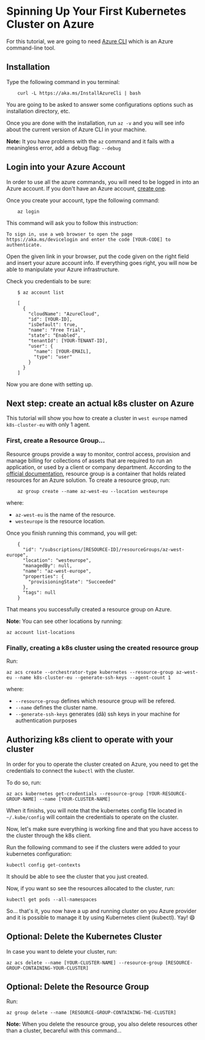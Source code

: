 # Spinning Up Your First Kubernetes Cluster on Azure

For this tutorial, we are going to need [Azure CLI](https://github.com/Azure/azure-cli/) which is an Azure command-line tool. 

## Installation

Type the following command in you terminal:

        curl -L https://aka.ms/InstallAzureCli | bash

You are going to be asked to answer some configurations options such as installation directory, etc.

Once you are done with the installation, run ```az -v``` and you will see info about the current version of Azure CLI in your machine.

**Note:** It you have problems with the ```az``` command and it fails with a meaningless error, add  a  debug flag: ```--debug```

## Login into your Azure Account

In order to use all the azure commands, you will need to be logged in into an Azure account. If you don't have an Azure account, [create one](https://azure.microsoft.com/en-in/free/).

Once you create your account, type the following command:

        az login

This command will ask you to follow this instruction:

```To sign in, use a web browser to open the page https://aka.ms/devicelogin and enter the code [YOUR-CODE] to authenticate.```

Open the given link in your browser, put the code given on the right field and insert your azure account info. If everything goes right, you will now be able to manipulate your Azure infrastructure.

Check you credentials to be sure:

        $ az account list

        [
          {
            "cloudName": "AzureCloud",
            "id": [YOUR-ID],
            "isDefault": true,
            "name": "Free Trial",
            "state": "Enabled",
            "tenantId": [YOUR-TENANT-ID],
            "user": {
              "name": [YOUR-EMAIL],
              "type": "user"
            }
          }
        ]

Now you are done with setting up.

## Next step: create an actual k8s cluster on Azure

This tutorial will show you how to create a cluster in ```west europe``` named ```k8s-cluster-eu``` with only 1 agent.

### First, create a Resource Group...

Resource groups provide a way to monitor, control access, provision and manage billing for collections of assets that are required to run an application, or used by a client or company department. According to the [official documentation](https://docs.microsoft.com/en-us/azure/azure-resource-manager/resource-group-overview), resource group is a container that holds related resources for an Azure solution. To create a resource group, run:

        az group create --name az-west-eu --location westeurope
    
where:

* ```az-west-eu``` is the name of the resource.
* ```westeurope``` is the resource location.

Once you finish running this command, you will get:

        {
          "id": "/subscriptions/[RESOURCE-ID]/resourceGroups/az-west-europe",
          "location": "westeurope",
          "managedBy": null,
          "name": "az-west-europe",
          "properties": {
            "provisioningState": "Succeeded"
          },
          "tags": null
        }

That means you successfully created a resource group on Azure.

**Note:** You can see other locations by running:

```az account list-locations```

### Finally, creating a k8s cluster using the created resource group

Run:

    az acs create --orchestrator-type kubernetes --resource-group az-west-eu --name k8s-cluster-eu --generate-ssh-keys --agent-count 1

where:

* ```--resource-group``` defines which resource group will be refered.
* ```--name``` defines the cluster name.
* ```--generate-ssh-keys``` generates (dâ) ssh keys in your machine for authentication purposes

## Authorizing k8s client to operate with your cluster

In order for you to operate the cluster created on Azure, you need to get the credentials to connect the ```kubectl``` with the cluster.

To do so, run:

    az acs kubernetes get-credentials --resource-group [YOUR-RESOURCE-GROUP-NAME] --name [YOUR-CLUSTER-NAME]

When it finishs, you will note that the kubernetes config file located in ```~/.kube/config``` will contain the credentials to operate on the cluster.

Now, let's make sure everything is working fine and that you have access to the cluster through the k8s client.

Run the following command to see if the clusters were added to your kubernetes configuration:

    kubectl config get-contexts

It should be able to see the cluster that you just created.

Now, if you want so see the resources allocated to the cluster, run:

    kubectl get pods --all-namespaces

So... that's it, you now have a up and running cluster on you Azure provider and it is possible to manage it by using Kubernetes client (kubectl). Yay! :smile:

## Optional: Delete the Kubernetes Cluster

In case you want to delete your cluster, run:

    az acs delete --name [YOUR-CLUSTER-NAME] --resource-group [RESOURCE-GROUP-CONTAINING-YOUR-CLUSTER]

## Optional: Delete the Resource Group

Run: 

    az group delete --name [RESOURCE-GROUP-CONTAINING-THE-CLUSTER]

**Note:** When you delete the resource group, you also delete resources other than a cluster, becareful with this command...








